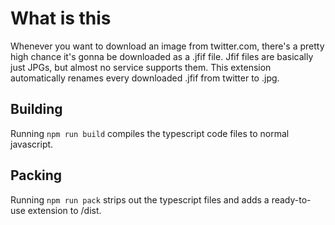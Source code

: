 # What is this
Whenever you want to download an image from twitter.com,
there's a pretty high chance it's gonna be downloaded as a .jfif
file. Jfif files are basically just JPGs, but almost no service 
supports them. This extension automatically renames 
every downloaded .jfif from twitter to .jpg.

## Building
Running `npm run build` compiles the typescript code files to normal javascript.

## Packing
Running `npm run pack` strips out the typescript files and adds a ready-to-use extension to /dist.
